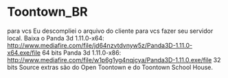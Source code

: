 # Toontown_BR
para vcs 
Eu descompliei o arquivo do cliente para vcs fazer seu servidor local. Baixa o Panda 3d 1.11.0-x64: http://www.mediafire.com/file/jd64nzvtdvnyw5z/Panda3D-1.11.0-x64.exe/file 64 bits Panda 3d 1.11.0-x86: http://www.mediafire.com/file/w1p6g1yg4nqjcya/Panda3D-1.11.0.exe/file 32 bits Source extras são do Open Toontown e do Toontown School House.
